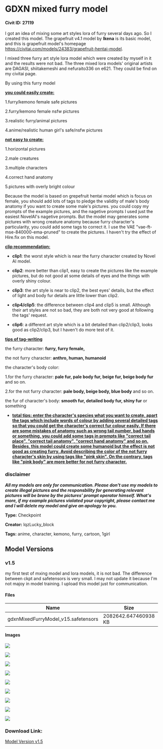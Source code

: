 # GDXN mixed furry model

#### Civit ID: 27119

<p>I got an idea of mixing some art styles lora of furry several days ago. So I created this model. The grapefruit v4.1 model by <strong>lkena</strong> is its basic model, and this is grapefruit model's homepage <a target="_blank" rel="ugc" href="https://civitai.com/models/24383/grapefruit-hentai-model">https://civitai.com/models/24383/grapefruit-hentai-model</a>.</p><p>I mixed three furry art style lora model which were created by myself in it and the results were not bad. The three mixed lora models' original artists are DAGASI, shiitakemeshi and nefuraito336 on e621. They could be find on my civitai page.</p><p>By using this furry model</p><p><strong><u>you could easily create:</u></strong></p><p>1.furry/kemono female safe pictures</p><p>2.furry/kemono female nsfw pictures</p><p>3.realistic furry/animal pictures</p><p>4.anime/realistic human girl's safe/nsfw pictures</p><p><strong><u>not easy to create:</u></strong></p><p>1.horizontal pictures</p><p>2.male creatures</p><p>3.multiple characters</p><p>4.correct hand anatomy</p><p>5.pictures with overly bright colour</p><p>Because the model is based on grepefruit hentai model which is focus on female, you should add lots of tags to pledge the validity of male's body anatomy if you want to create some male's pictures. you could copy my prompts of the example pictures, and the nagetive prompts I used just the easiest NovelAI's nagetive prompts. But the model may generates some pictures with wrong creature anatomy because furry character's particularity, you could add some tags to correct it. I use the VAE "vae-ft-mse-840000-ema-pruned" to create the pictures. I haven't try the effect of Hire.fix on this model.</p><p></p><p><strong><u>clip recommendation:</u></strong></p><ul><li><p><strong>clip1</strong>: the worst style which is near the furry character created by Novel AI model.</p></li><li><p><strong>clip2</strong>: more better than clip1, easy to create the pictures like the example pictures, but do not good at some details of eyes and the things with overly shiny colour.</p></li><li><p><strong>clip3</strong>: the art style is near to clip2, the best eyes' details, but the effect of light and body fur details are little lower than clip2.</p></li><li><p><strong>clip4/clip5</strong>: the difference between clip4 and clip5 is small. Although their art styles are not so bad, they are both not very good at following the tags' request.</p></li><li><p><strong>clip6</strong>: a different art style which is a bit detailed than clip2/clip3, looks good as clip2/clip3, but I haven't do more test of it.</p></li></ul><p><strong><u>tips of tag-writing</u></strong></p><p>the furry character: <strong>furry, furry female,</strong></p><p>the not furry character: <strong>anthro, human, humanoid</strong></p><p>the character's body color: </p><p>      1.for the furry character: <strong>pale fur, pale body fur, beige fur, beige body fur</strong> and so on. </p><p>      2.for the not furry character: <strong>pale body, beige body, blue body</strong> and so on.</p><p>the fur of character's body: <strong>smooth fur, detailed body fur, shiny fur</strong> or something</p><ul><li><p><strong><u>total tips: enter the character's species what you want to create, apart the tags which include words of colour by adding several detailed tags so that you could get the character's correct fur colour easily. If there are some mistakes of anatomy such as wrong tail number, bad hands or something, you could add some tags in prompts like "correct tail place", "correct tail anatomy", "correct hand anatomy" and so on. Besides, this model could create some humanoid but the effect is not good as creating furry. Avoid describing the color of the not furry character's skin by using tags like "pink skin". On the contrary, tags like "pink body" are more better for not furry character. </u></strong></p></li></ul><h3>disclaimer</h3><p><strong><em>All my models are only for communication. Please don't use my models to create illegal pictures and the responsbility for generating relevant pictures will be brone by the pictures' prompt operator himself. What's more, if my example pictures violated your copyright, please contact me and I will delete my model and give an apology to you.</em></strong></p><p></p>

**Type:** Checkpoint

**Creator:** lqzLucky_block

**Tags:** anime, character, kemono, furry, cartoon, 1girl

## Model Versions

### v1.5

<p>my first test of mxing model and lora models, it is not bad. The difference between ckpt and safetensors is very small. I may not update it because I'm not majoy in model training. I upload this model just for communication. </p>

#### Files

| Name | Size | Type | Format | Download Url | AutoV1 | AutoV2 | SHA256 | CRC32 | BLAKE3 |
| --- | --- | --- | --- | --- | --- | --- | --- | --- | --- |
| gdxnMixedFurryModel_v15.safetensors | 2082642.647460938 KB | Model | SafeTensor | https://civitai.com/api/download/models/32455 | 2DEED9DB | B71363A9C9 | B71363A9C91F5AE4A438BA0B2F992CA1520CCE2317E1A44FA8E6C1CDA794D7F5 | 8BAC5F1C | F8B3C70871296E287924AC3FD6C5FA23CCD2F0917C40C911974F870692E68FB1 |

#### Images

<p><img src="https://image.civitai.com/xG1nkqKTMzGDvpLrqFT7WA/12e51213-1701-4a6b-c006-fb0267026400/width=450/369836.jpeg" /></p>

<p><img src="https://image.civitai.com/xG1nkqKTMzGDvpLrqFT7WA/dc2ccf82-d3f1-4bfa-6493-90b25f9c4400/width=450/369844.jpeg" /></p>

<p><img src="https://image.civitai.com/xG1nkqKTMzGDvpLrqFT7WA/1ab0de55-2d0c-4026-27ca-d7693092c500/width=450/369843.jpeg" /></p>

<p><img src="https://image.civitai.com/xG1nkqKTMzGDvpLrqFT7WA/27683496-510b-49e7-2097-b3d7a8d79d00/width=450/369842.jpeg" /></p>

<p><img src="https://image.civitai.com/xG1nkqKTMzGDvpLrqFT7WA/a98aa3aa-fcee-484b-3ce6-7b1f14b46a00/width=450/369841.jpeg" /></p>

<p><img src="https://image.civitai.com/xG1nkqKTMzGDvpLrqFT7WA/109b032d-dd30-410d-cd8c-ef0bc30a4b00/width=450/369840.jpeg" /></p>

<p><img src="https://image.civitai.com/xG1nkqKTMzGDvpLrqFT7WA/4b3189c2-878b-43cc-997c-3e486a40e800/width=450/369839.jpeg" /></p>

<p><img src="https://image.civitai.com/xG1nkqKTMzGDvpLrqFT7WA/0724d430-622c-40b0-9b49-bc9bdb106500/width=450/369838.jpeg" /></p>

<p><img src="https://image.civitai.com/xG1nkqKTMzGDvpLrqFT7WA/28bf3d3b-c7e1-4829-f78e-efb9b509ee00/width=450/369837.jpeg" /></p>

### Download Link:

[Model Version v1.5](https://civitai.com/api/download/models/32455)

